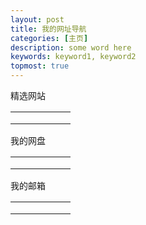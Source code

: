 ```yaml
---
layout: post
title: 我的网址导航
categories: [主页]
description: some word here
keywords: keyword1, keyword2
topmost: true
---
```


精选网站

|      |      |      |      |      |      |
| ---- | ---- | ---- | ---- | ---- | ---- |
|      |      |      |      |      |      |
|      |      |      |      |      |      |
|      |      |      |      |      |      |

我的网盘

|      |      |      |      |      |      |
| ---- | ---- | ---- | ---- | ---- | ---- |
|      |      |      |      |      |      |
|      |      |      |      |      |      |
|      |      |      |      |      |      |

我的邮箱

|      |      |      |      |      |      |
| ---- | ---- | ---- | ---- | ---- | ---- |
|      |      |      |      |      |      |
|      |      |      |      |      |      |
|      |      |      |      |      |      |

